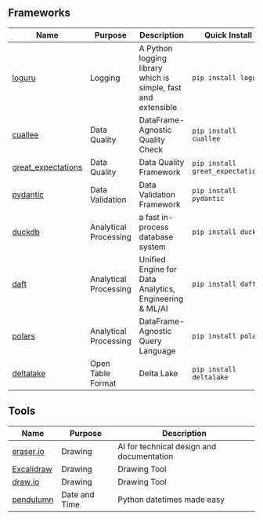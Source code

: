 ## Frameworks

| Name | Purpose | Description | Quick Install |
| --- | --- | --- | --- |
| [loguru](https://loguru.readthedocs.io/en/stable/) | Logging | A Python logging library which is simple, fast and extensible | `pip install loguru` |
| [cuallee](https://github.com/canimus/cuallee) | Data Quality | DataFrame-Agnostic Quality Check | `pip install cuallee` |
| [great_expectations](https://github.com/great-expectations/great_expectations) | Data Quality | Data Quality Framework | `pip install great_expectations` |
| [pydantic](https://docs.pydantic.dev/latest/) | Data Validation | Data Validation Framework | `pip install pydantic` |
| [duckdb](https://duckdb.org/) | Analytical Processing | a fast in-process database system | `pip install duckdb` |
| [daft](https://github.com/Eventual-Inc/Daft) | Analytical Processing | Unified Engine for Data Analytics, Engineering & ML/AI | `pip install daft` |
| [polars](https://docs.pola.rs/) | Analytical Processing | DataFrame-Agnostic Query Language | `pip install polars` |
| [deltalake](https://github.com/delta-io/delta-rs) | Open Table Format | Delta Lake | `pip install deltalake` |

## Tools
| Name | Purpose | Description |
| --- | --- | --- |
| [eraser.io](https://eraser.io/) | Drawing | AI for technical design and documentation |
| [Excalidraw](https://excalidraw.com/) | Drawing | Drawing Tool | 
| [draw.io](https://www.draw.io/) | Drawing | Drawing Tool |
| [pendulumn](https://github.com/python-pendulum/pendulum) | Date and Time | Python datetimes made easy | `pip install pendulum` |

